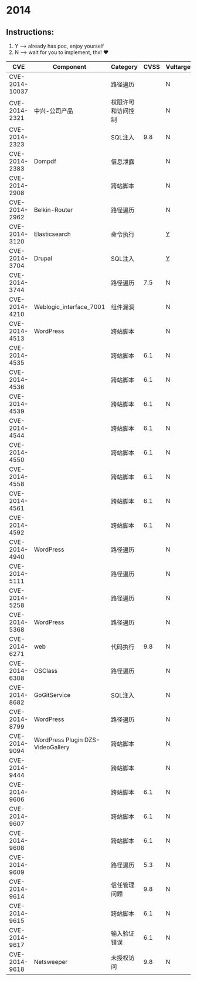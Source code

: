 # 2014

## Instructions:

1. Y --> already has poc, enjoy yourself
2. N --> wait for you to implement, thx! :heart:

| CVE | Component | Category | CVSS | Vultarget | Nuclei | Xray | pocsuite2 | pocsuite3 | goby | oneliner | others |
|-----|-----------|----------|------|-----------|--------|------|-----------|-----------|------|----------|-------|
| CVE-2014-10037 |  | 路径遍历 |  | N | [Y](CVE-2014-10037/poc/nuclei/) | N | N | N | N | N | [Y](CVE-2014-10037/poc/others/) |
| CVE-2014-2321 | 中兴-公司产品 | 权限许可和访问控制 |  | N | [Y](CVE-2014-2321/poc/nuclei/) | N | N | N | N | N | N |
| CVE-2014-2323 |  | SQL注入 | 9.8 | N | [Y](CVE-2014-2323/poc/nuclei/) | N | N | N | N | N | [Y](CVE-2014-2323/poc/others/) |
| CVE-2014-2383 | Dompdf | 信息泄露 |  | N | [Y](CVE-2014-2383/poc/nuclei/) | N | N | N | N | N | [Y](CVE-2014-2383/poc/others/) |
| CVE-2014-2908 |  | 跨站脚本 |  | N | [Y](CVE-2014-2908/poc/nuclei/) | N | N | N | N | N | N |
| CVE-2014-2962 | Belkin-Router | 路径遍历 |  | N | [Y](CVE-2014-2962/poc/nuclei/) | N | N | N | N | N | [Y](CVE-2014-2962/poc/others/) |
| CVE-2014-3120 | Elasticsearch | 命令执行 |  | [Y](CVE-2014-3120/vultarget/) | [Y](CVE-2014-3120/poc/nuclei/) | [Y](CVE-2014-3120/poc/xray/) | N | N | N | N | [Y](CVE-2014-3120/poc/others/) |
| CVE-2014-3704 | Drupal | SQL注入 |  | [Y](CVE-2014-3704/vultarget/) | [Y](CVE-2014-3704/poc/nuclei/) | [Y](CVE-2014-3704/poc/xray/) | N | N | N | N | [Y](CVE-2014-3704/poc/others/) |
| CVE-2014-3744 |  | 路径遍历 | 7.5 | N | [Y](CVE-2014-3744/poc/nuclei/) | N | N | N | N | N | N |
| CVE-2014-4210 | Weblogic_interface_7001 | 组件漏洞 |  | N | [Y](CVE-2014-4210/poc/nuclei/) | N | N | N | N | N | [Y](CVE-2014-4210/poc/others/) |
| CVE-2014-4513 | WordPress | 跨站脚本 |  | N | [Y](CVE-2014-4513/poc/nuclei/) | N | N | N | N | N | N |
| CVE-2014-4535 |  | 跨站脚本 | 6.1 | N | [Y](CVE-2014-4535/poc/nuclei/) | N | N | N | N | N | N |
| CVE-2014-4536 |  | 跨站脚本 | 6.1 | N | [Y](CVE-2014-4536/poc/nuclei/) | N | N | N | N | N | N |
| CVE-2014-4539 |  | 跨站脚本 | 6.1 | N | [Y](CVE-2014-4539/poc/nuclei/) | N | N | N | N | N | N |
| CVE-2014-4544 |  | 跨站脚本 | 6.1 | N | [Y](CVE-2014-4544/poc/nuclei/) | N | N | N | N | N | N |
| CVE-2014-4550 |  | 跨站脚本 | 6.1 | N | [Y](CVE-2014-4550/poc/nuclei/) | N | N | N | N | N | N |
| CVE-2014-4558 |  | 跨站脚本 | 6.1 | N | [Y](CVE-2014-4558/poc/nuclei/) | N | N | N | N | N | N |
| CVE-2014-4561 |  | 跨站脚本 | 6.1 | N | [Y](CVE-2014-4561/poc/nuclei/) | N | N | N | N | N | N |
| CVE-2014-4592 |  | 跨站脚本 | 6.1 | N | [Y](CVE-2014-4592/poc/nuclei/) | N | N | N | N | N | N |
| CVE-2014-4940 | WordPress | 路径遍历 |  | N | [Y](CVE-2014-4940/poc/nuclei/) | N | N | N | N | N | [Y](CVE-2014-4940/poc/others/) |
| CVE-2014-5111 |  | 路径遍历 |  | N | [Y](CVE-2014-5111/poc/nuclei/) | N | N | N | N | N | [Y](CVE-2014-5111/poc/others/) |
| CVE-2014-5258 |  | 路径遍历 |  | N | [Y](CVE-2014-5258/poc/nuclei/) | N | N | N | N | N | [Y](CVE-2014-5258/poc/others/) |
| CVE-2014-5368 | WordPress | 路径遍历 |  | N | [Y](CVE-2014-5368/poc/nuclei/) | N | N | N | N | N | [Y](CVE-2014-5368/poc/others/) |
| CVE-2014-6271 | web | 代码执行 | 9.8 | N | [Y](CVE-2014-6271/poc/nuclei/) | [Y](CVE-2014-6271/poc/xray/) | N | N | N | N | [Y](CVE-2014-6271/poc/others/) |
| CVE-2014-6308 | OSClass | 路径遍历 |  | N | [Y](CVE-2014-6308/poc/nuclei/) | N | N | N | N | N | [Y](CVE-2014-6308/poc/others/) |
| CVE-2014-8682 | GoGitService | SQL注入 |  | N | [Y](CVE-2014-8682/poc/nuclei/) | N | N | N | N | N | [Y](CVE-2014-8682/poc/others/) |
| CVE-2014-8799 | WordPress | 路径遍历 |  | N | [Y](CVE-2014-8799/poc/nuclei/) | N | N | N | N | N | [Y](CVE-2014-8799/poc/others/) |
| CVE-2014-9094 | WordPress Plugin DZS-VideoGallery | 跨站脚本 |  | N | [Y](CVE-2014-9094/poc/nuclei/) | N | N | N | N | N | [Y](CVE-2014-9094/poc/others/) |
| CVE-2014-9444 |  | 跨站脚本 |  | N | [Y](CVE-2014-9444/poc/nuclei/) | N | N | N | N | N | N |
| CVE-2014-9606 |  | 跨站脚本 | 6.1 | N | [Y](CVE-2014-9606/poc/nuclei/) | N | N | N | N | N | N |
| CVE-2014-9607 |  | 跨站脚本 | 6.1 | N | [Y](CVE-2014-9607/poc/nuclei/) | N | N | N | N | N | N |
| CVE-2014-9608 |  | 跨站脚本 | 6.1 | N | [Y](CVE-2014-9608/poc/nuclei/) | N | N | N | N | N | N |
| CVE-2014-9609 |  | 路径遍历 | 5.3 | N | [Y](CVE-2014-9609/poc/nuclei/) | N | N | N | N | N | N |
| CVE-2014-9614 |  | 信任管理问题 | 9.8 | N | [Y](CVE-2014-9614/poc/nuclei/) | N | N | N | N | N | N |
| CVE-2014-9615 |  | 跨站脚本 | 6.1 | N | [Y](CVE-2014-9615/poc/nuclei/) | N | N | N | N | N | N |
| CVE-2014-9617 |  | 输入验证错误 | 6.1 | N | [Y](CVE-2014-9617/poc/nuclei/) | N | N | N | N | N | N |
| CVE-2014-9618 | Netsweeper | 未授权访问 | 9.8 | N | [Y](CVE-2014-9618/poc/nuclei/) | N | N | N | N | N | N |
